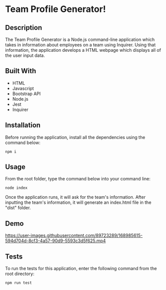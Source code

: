 # Team Profile Generator!

## Description
The Team Profile Generator is a Node.js command-line application which takes in information about employees on a team using Inquirer. Using that information, the application develops a HTML webpage which displays all of the user input data. 

## Built With
* HTML
* Javascript
* Bootstrap API
* Node.js
* Jest
* Inquirer

## Installation
Before running the application, install all the dependencies using the command below:
```
npm i
```


## Usage

From the root folder, type the command below into your command line:
```
node index
```

Once the application runs, it will ask for the team's information. After inputting the team's information, it will generate an index.html file in the "dist" folder.


## Demo

https://user-images.githubusercontent.com/89723289/168985615-594d704d-8cf3-4a57-90d9-5593c3d5f625.mp4

## Tests

To run the tests for this application, enter the following command from the root directory:

  ```
  npm run test
  ```

